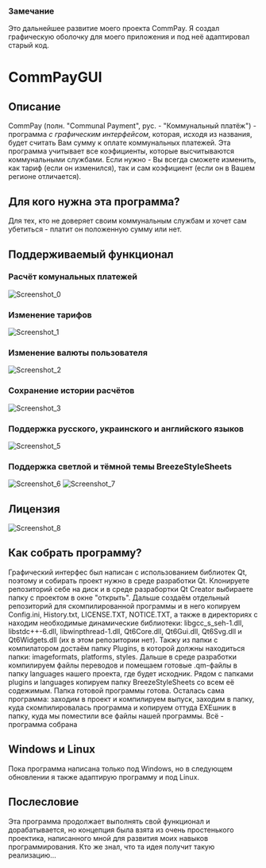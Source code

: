 ### Замечание
Это дальнейшее развитие моего проекта CommPay. Я создал графическую оболочку для моего приложения и под неё адаптировал старый код.
# CommPayGUI
## Описание
CommPay (полн. "Communal Payment", рус. - "Коммунальный платёж") - программа _с графическим интерфейсом_, которая, исходя из названия, будет считать Вам сумму к оплате коммунальных платежей. Эта программа учитывает все коэфициенты, которые высчитываются коммунальными службами. Если нужно - Вы всегда сможете изменить, как тариф (если он изменился), так и сам коэфициент (если он в Вашем регионе отличается).
## Для кого нужна эта программa?
Для тех, кто не доверяет своим коммунальным службам и хочет сам убетиться - платит он положенную сумму или нет.
## Поддерживаемый функционал
### Расчёт комунальных платежей
![Screenshot_0](https://user-images.githubusercontent.com/73797846/109571784-db03cb80-7af4-11eb-9fc0-bcf0a382b020.png)
### Изменение тарифов
![Screenshot_1](https://user-images.githubusercontent.com/73797846/109571785-db9c6200-7af4-11eb-9aaf-a5895aa4e0ac.png)
### Изменение валюты пользователя
![Screenshot_2](https://user-images.githubusercontent.com/73797846/109571788-dc34f880-7af4-11eb-9d2f-7fb7f4712082.png)
### Сохранение истории расчётов
![Screenshot_3](https://user-images.githubusercontent.com/73797846/109571790-dc34f880-7af4-11eb-8290-ad179a9a678e.png)
### Поддержка русского, украинского и английского языков
![Screenshot_5](https://user-images.githubusercontent.com/73797846/109571791-dc34f880-7af4-11eb-861a-130a58df84cc.png)
### Поддержка светлой и тёмной темы BreezeStyleSheets
![Screenshot_6](https://user-images.githubusercontent.com/73797846/109571792-dccd8f00-7af4-11eb-9899-28b432cf7b6a.png)
![Screenshot_7](https://user-images.githubusercontent.com/73797846/109571793-dccd8f00-7af4-11eb-9a00-7bddb1869b52.png)
## Лицензия
![Screenshot_8](https://user-images.githubusercontent.com/73797846/109571794-dd662580-7af4-11eb-9f1b-72cfae1d4770.png)
## Как собрать программу?
Графический интерфес был написан с использованием библиотек Qt, поэтому и собирать проект нужно в среде разработки Qt. Клонируете репозиторий себе на диск и в среде разрабортки Qt Creator выбираете папку с проектом в окне "открыть". Дальше создаём отдельный репозиторий для скомпилированной программы и в него копируем Config.ini, History.txt, LICENSE.TXT, NOTICE.TXT, а также в директориях с находим необходимые динамические библиотеки: libgcc_s_seh-1.dll, libstdc++-6.dll, libwinpthread-1.dll, Qt6Core.dll, Qt6Gui.dll, Qt6Svg.dll и Qt6Widgets.dll (их в этом репозитории нет). Такжу из папки с компилатором достаём папку Plugins, в которой должны находиться папки: imageformats, platforms, styles. Дальше в среде разработки компилируем файлы переводов и помещаем готовые .qm-файлы в папку languages нашего проекта, где будет исходник. Рядом с папками plugins и languages копируем папку BreezeStyleSheets со всем её содежимым. Папка готовой программы готова. Осталась сама программа: заходим в проект и компилируем выпуск, заходим в папку, куда скомпилировалась программа и копируем оттуда ЕХЕшник в папку, куда мы поместили все файлы нашей программы. Всё - программа собрана
## Windows и Linux
Пока программа написана только под Windows, но в следующем обновлении я также адаптирую программу и под Linux.
## Послесловие
Эта программа продолжает выполнять свой функционал и дорабатывается, но концепция была взята из очень простенького проектика, написанного мной для развития моих навыков программирования. Кто же знал, что та идея получит такую реализацию...
